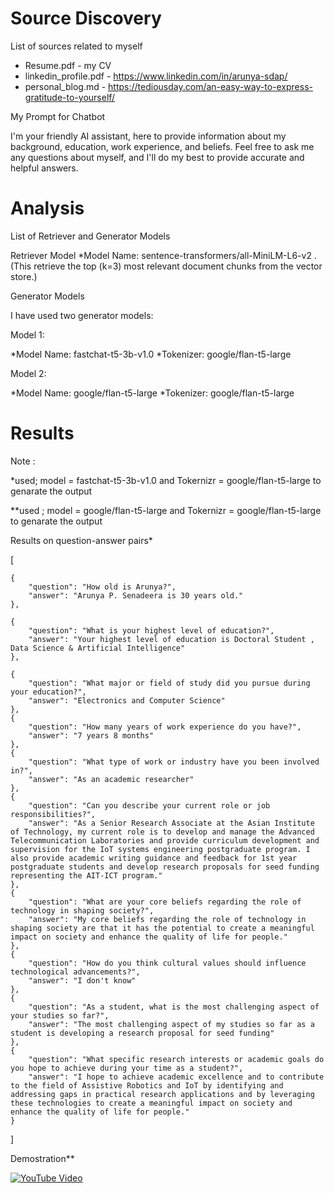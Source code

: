 
# Source Discovery
List of sources related to myself
* Resume.pdf - my CV
* linkedin_profile.pdf - https://www.linkedin.com/in/arunya-sdap/
* personal_blog.md - https://tediousday.com/an-easy-way-to-express-gratitude-to-yourself/

My Prompt for Chatbot

I'm your friendly AI assistant, here to provide information about my background, education, work experience, and beliefs. Feel free to ask me any questions about myself, and I'll do my best to provide accurate and helpful answers.

# Analysis

List of Retriever and Generator Models

Retriever Model
*Model Name: sentence-transformers/all-MiniLM-L6-v2 .
(This retrieve the top (k=3) most relevant document chunks from the vector store.)

Generator Models

I have used two generator models:

Model 1:

*Model Name: fastchat-t5-3b-v1.0
*Tokenizer: google/flan-t5-large

Model 2:

*Model Name: google/flan-t5-large
*Tokenizer: google/flan-t5-large


# Results

Note :

*used; model = fastchat-t5-3b-v1.0 and Tokernizr = google/flan-t5-large to genarate the output
  
**used ; model = google/flan-t5-large and Tokernizr = google/flan-t5-large to genarate the output

Results on question-answer pairs*

[

    {
        "question": "How old is Arunya?",
        "answer": "Arunya P. Senadeera is 30 years old."
    },
    
    {
        "question": "What is your highest level of education?",
        "answer": "Your highest level of education is Doctoral Student , Data Science & Artificial Intelligence"
    },
    
    {
        "question": "What major or field of study did you pursue during your education?",
        "answer": "Electronics and Computer Science"
    },
    {
        "question": "How many years of work experience do you have?",
        "answer": "7 years 8 months"
    },
    {
        "question": "What type of work or industry have you been involved in?",
        "answer": "As an academic researcher"
    },
    {
        "question": "Can you describe your current role or job responsibilities?",
        "answer": "As a Senior Research Associate at the Asian Institute of Technology, my current role is to develop and manage the Advanced Telecommunication Laboratories and provide curriculum development and supervision for the IoT systems engineering postgraduate program. I also provide academic writing guidance and feedback for 1st year postgraduate students and develop research proposals for seed funding representing the AIT-ICT program."
    },
    {
        "question": "What are your core beliefs regarding the role of technology in shaping society?",
        "answer": "My core beliefs regarding the role of technology in shaping society are that it has the potential to create a meaningful impact on society and enhance the quality of life for people."
    },
    {
        "question": "How do you think cultural values should influence technological advancements?",
        "answer": "I don't know"
    },
    {
        "question": "As a student, what is the most challenging aspect of your studies so far?",
        "answer": "The most challenging aspect of my studies so far as a student is developing a research proposal for seed funding"
    },
    {
        "question": "What specific research interests or academic goals do you hope to achieve during your time as a student?",
        "answer": "I hope to achieve academic excellence and to contribute to the field of Assistive Robotics and IoT by identifying and addressing gaps in practical research applications and by leveraging these technologies to create a meaningful impact on society and enhance the quality of life for people."
    }
]

Demostration**

[![YouTube Video](https://img.youtube.com/vi/BnyO_r7Phhk/0.jpg)](https://www.youtube.com/watch?v=BnyO_r7Phhk)
